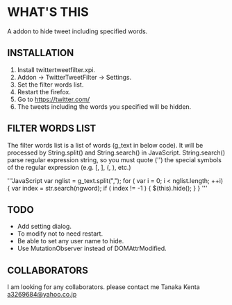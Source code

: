 WHAT'S THIS
===========
  A addon to hide tweet including specified words.


INSTALLATION
------------

1. Install twittertweetfilter.xpi.
2. Addon -> TwitterTweetFilter -> Settings.
3. Set the filter words list.
4. Restart the firefox.
5. Go to https://twitter.com/
6. The tweets including the words you specified will be hidden.


FILTER WORDS LIST
-----------------

  The filter words list is a list of words (g_text in below code). It will be processed by String.split() and String.search() in JavaScript. String.search() parse regular expression string, so you must quote ('\') the special symbols of the regular expression (e.g. [, ], (, ), etc.)


'''JavaScript
    var nglist = g_text.split(",");
    for ( var i = 0; i < nglist.length; ++i) {
        var index = str.search(ngword);
        if ( index != -1 ) {
            $(this).hide();
        }
    }
'''


TODO
----

- Add setting dialog.
- To modify not to need restart.
- Be able to set any user name to hide.
- Use MutationObserver instead of DOMAttrModified.


COLLABORATORS
-------------

  I am looking for any collaborators. please contact me
    Tanaka Kenta <a3269684@yahoo.co.jp>

